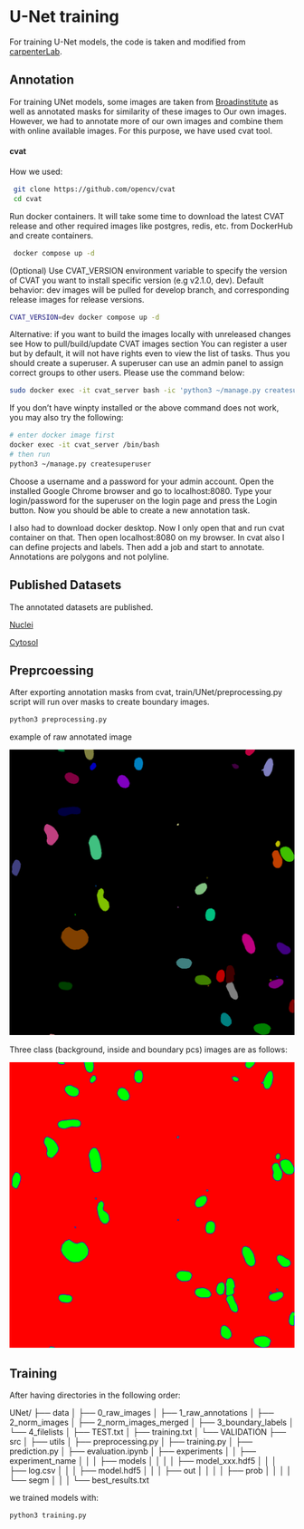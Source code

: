 # U-Net training

For training U-Net models, the code is taken and modified from [carpenterLab](https://github.com/carpenterlab/unet4nuclei/tree/master/unet4nuclei).


## Annotation

For training UNet models, some images are taken from [Broadinstitute](https://bbbc.broadinstitute.org/) as well as annotated masks for similarity of these images to
Our own images. However, we had to annotate more of our own images and combine them with online available images.
For this purpose, we have used cvat tool.

#### cvat

How we used:
```bash
 git clone https://github.com/opencv/cvat
 cd cvat
```


Run docker containers. It will take some time to download the latest CVAT release and other required images like postgres, redis, etc. from DockerHub and create containers.
```bash
 docker compose up -d
```
(Optional) Use CVAT_VERSION environment variable to specify the version of CVAT you want to install specific version (e.g v2.1.0, dev). Default behavior: dev images will be pulled for develop branch, and corresponding release images for release versions.
```bash
CVAT_VERSION=dev docker compose up -d
```

Alternative: if you want to build the images locally with unreleased changes see How to pull/build/update CVAT images section
You can register a user but by default, it will not have rights even to view the list of tasks. Thus you should create a superuser. A superuser can use an admin panel to assign correct groups to other users. Please use the command below:

```bash
sudo docker exec -it cvat_server bash -ic 'python3 ~/manage.py createsuperuser'
```

If you don’t have winpty installed or the above command does not work, you may also try the following:


```bash
# enter docker image first
docker exec -it cvat_server /bin/bash
# then run
python3 ~/manage.py createsuperuser
```
Choose a username and a password for your admin account.
Open the installed Google Chrome browser and go to localhost:8080. 
Type your login/password for the superuser on the login page and press the Login button. Now you should be able to create a new annotation task. 

I also had to download docker desktop. Now I only open that and run cvat container on that. 
Then open localhost:8080 on my browser. In cvat also I can define projects and labels.
Then add a job and start to annotate. Annotations are polygons and not polyline. 


## Published Datasets

The annotated datasets are published.


[Nuclei](https://www.sciencedirect.com/science/article/pii/S2352340922009726)


[Cytosol](https://www.sciencedirect.com/science/article/pii/S2352340924011107)



## Preprcoessing

After exporting annotation masks from cvat, train/UNet/preprocessing.py script will run over masks to create boundary images.

```bash
python3 preprocessing.py
```
example of raw annotated image


![annotated](_static/annot.png)


Three class (background, inside and boundary pcs) images are as follows:


![boundary](_static/class.png)


## Training

After having directories in the following order:

UNet/
├── data
│   ├── 0_raw_images
│   ├── 1_raw_annotations
│   ├── 2_norm_images
│   ├── 2_norm_images_merged
│   ├── 3_boundary_labels
│   └── 4_filelists
│       ├── TEST.txt
│       ├── training.txt
│       └── VALIDATION
├── src
│   ├── utils
│   ├── preprocessing.py
│   ├── training.py
│   ├── prediction.py
│   ├── evaluation.ipynb
│   ├── experiments
│   │   ├── experiment_name
│   │   │   ├── models
│   │   │   │   ├── model_xxx.hdf5
│   │   │   ├── log.csv
│   │   │   ├── model.hdf5
│   │   │   ├── out
│   │   │   │   ├── prob
│   │   │   │   └── segm
│   │   │   └── best_results.txt





we trained models with:

```bash
python3 training.py
```



